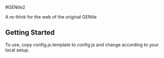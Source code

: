 #GENtle2

A re-think for the web of the original GENtle

## Getting Started

To use, copy config.js.template to config.js and change according to your local setup.
